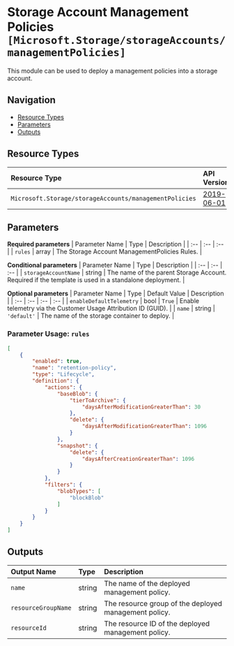 # Storage Account Management Policies `[Microsoft.Storage/storageAccounts/managementPolicies]`

This module can be used to deploy a management policies into a storage account.

## Navigation

- [Resource Types](#Resource-Types)
- [Parameters](#Parameters)
- [Outputs](#Outputs)

## Resource Types

| Resource Type | API Version |
| :-- | :-- |
| `Microsoft.Storage/storageAccounts/managementPolicies` | [2019-06-01](https://docs.microsoft.com/en-us/azure/templates/Microsoft.Storage/2019-06-01/storageAccounts/managementPolicies) |

## Parameters

**Required parameters**
| Parameter Name | Type | Description |
| :-- | :-- | :-- |
| `rules` | array | The Storage Account ManagementPolicies Rules. |

**Conditional parameters**
| Parameter Name | Type | Description |
| :-- | :-- | :-- |
| `storageAccountName` | string | The name of the parent Storage Account. Required if the template is used in a standalone deployment. |

**Optional parameters**
| Parameter Name | Type | Default Value | Description |
| :-- | :-- | :-- | :-- |
| `enableDefaultTelemetry` | bool | `True` | Enable telemetry via the Customer Usage Attribution ID (GUID). |
| `name` | string | `'default'` | The name of the storage container to deploy. |


### Parameter Usage: `rules`

```json
[
    {
        "enabled": true,
        "name": "retention-policy",
        "type": "Lifecycle",
        "definition": {
            "actions": {
                "baseBlob": {
                    "tierToArchive": {
                        "daysAfterModificationGreaterThan": 30
                    },
                    "delete": {
                        "daysAfterModificationGreaterThan": 1096
                    }
                },
                "snapshot": {
                    "delete": {
                        "daysAfterCreationGreaterThan": 1096
                    }
                }
            },
            "filters": {
                "blobTypes": [
                    "blockBlob"
                ]
            }
        }
    }
]
```

## Outputs

| Output Name | Type | Description |
| :-- | :-- | :-- |
| `name` | string | The name of the deployed management policy. |
| `resourceGroupName` | string | The resource group of the deployed management policy. |
| `resourceId` | string | The resource ID of the deployed management policy. |
